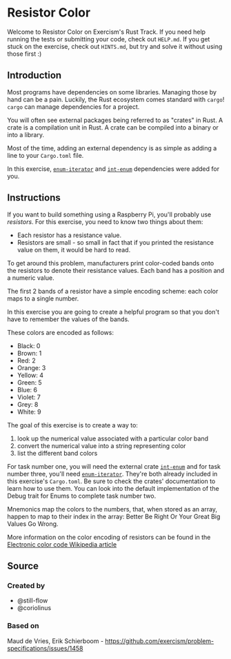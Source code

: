 # Resistor Color

Welcome to Resistor Color on Exercism's Rust Track.
If you need help running the tests or submitting your code, check out `HELP.md`.
If you get stuck on the exercise, check out `HINTS.md`, but try and solve it without using those first :)

## Introduction

Most programs have dependencies on some libraries. Managing those by hand can be a pain. Luckily, the Rust ecosystem comes standard with `cargo`! `cargo` can manage dependencies for a project.

You will often see external packages being referred to as "crates" in Rust. A crate is a compilation unit in Rust. A crate can be compiled into a binary or into a library.

Most of the time, adding an external dependency is as simple as adding a line to your `Cargo.toml` file.

In this exercise, [`enum-iterator`](https://docs.rs/enum-iterator/1.2.0/enum_iterator/) and [`int-enum`](https://docs.rs/int-enum/0.5.0/int_enum/) dependencies were added for you.

## Instructions

If you want to build something using a Raspberry Pi, you'll probably use _resistors_.
For this exercise, you need to know two things about them:

- Each resistor has a resistance value.
- Resistors are small - so small in fact that if you printed the resistance value on them, it would be hard to read.

To get around this problem, manufacturers print color-coded bands onto the resistors to denote their resistance values.
Each band has a position and a numeric value.

The first 2 bands of a resistor have a simple encoding scheme: each color maps to a single number.

In this exercise you are going to create a helpful program so that you don't have to remember the values of the bands.

These colors are encoded as follows:

- Black: 0
- Brown: 1
- Red: 2
- Orange: 3
- Yellow: 4
- Green: 5
- Blue: 6
- Violet: 7
- Grey: 8
- White: 9

The goal of this exercise is to create a way to:
1. look up the numerical value associated with a particular color band
2. convert the numerical value into a string representing color
3. list the different band colors

For task number one, you will need the external crate [`int-enum`](https://docs.rs/int-enum/0.5.0/int_enum/) and for task number three, you'll need [`enum-iterator`](https://docs.rs/enum-iterator/1.2.0/enum_iterator/).
They're both already included in this exercise's `Cargo.toml`.
Be sure to check the crates' documentation to learn how to use them.
You can look into the default implementation of the Debug trait for Enums to complete task number two.

Mnemonics map the colors to the numbers, that, when stored as an array, happen to map to their index in the array: Better Be Right Or Your Great Big Values Go Wrong.

More information on the color encoding of resistors can be found in the [Electronic color code Wikipedia article](https://en.wikipedia.org/wiki/Electronic_color_code)

## Source

### Created by

- @still-flow
- @coriolinus

### Based on

Maud de Vries, Erik Schierboom - https://github.com/exercism/problem-specifications/issues/1458